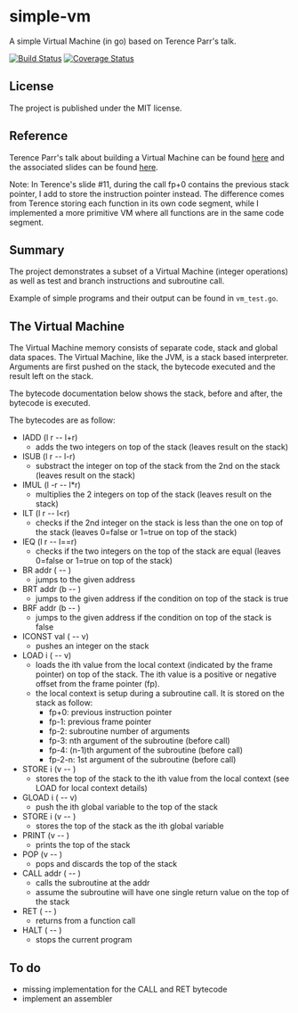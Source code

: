 # simple-vm

A simple Virtual Machine (in go) based on Terence Parr's talk.

[![Build Status](https://travis-ci.org/rmonnet/simple-vm.svg?branch=master)](https://travis-ci.org/rmonnet/simple-vm)
[![Coverage Status](https://coveralls.io/repos/github/rmonnet/simple-vm/badge.svg?branch=master)](https://coveralls.io/github/rmonnet/simple-vm?branch=master)

## License

The project is published under the MIT license.

## Reference

Terence Parr's talk about building a Virtual Machine can be found
[here](https://www.youtube.com/watch?v=OjaAToVkoTw)
and the associated slides can be found [here](https://www.slideshare.net/parrt/how-to-build-a-virtual-machine).

Note: In Terence's slide #11, during the call fp+0 contains the previous stack pointer,
I add to store the instruction pointer instead. The difference comes from Terence storing
each function in its own code segment, while I implemented a more primitive VM where
all functions are in the same code segment.

## Summary

The project demonstrates a subset of a Virtual Machine (integer operations)
as well as test and branch instructions and subroutine call.

Example of simple programs and their output can be found in `vm_test.go`.

## The Virtual Machine

The Virtual Machine memory consists of separate code, stack and global data spaces.
The Virtual Machine, like the JVM, is a stack based interpreter. Arguments are first
pushed on the stack, the bytecode executed and the result left on the stack.

The bytecode documentation below shows the stack, before and after, the bytecode
is executed.

The bytecodes are as follow:

- IADD (l r -- l+r)
    - adds the two integers on top of the stack (leaves result on the stack)
- ISUB (l r -- l-r)
	- substract the integer on top of the stack from the 2nd on the stack (leaves result on the stack)
- IMUL (l -r -- l*r)
    - multiplies the 2 integers on top of the stack (leaves result on the stack)
- ILT (l r -- l<r)
    - checks if the 2nd integer on the stack is less than the one on top of the stack (leaves 0=false or 1=true on top of the stack)
- IEQ (l r -- l==r)
    - checks if the two integers on the top of the stack are equal (leaves 0=false or 1=true on top of the stack)
- BR addr ( -- )
    - jumps to the given address
- BRT addr (b -- )
    - jumps to the given address if the condition on top of the stack is true
- BRF addr (b -- )
    - jumps to the given address if the condition on top of the stack is false
- ICONST val ( -- v)
    - pushes an integer on the stack
- LOAD i ( -- v)
    - loads the ith value from the local context (indicated by the frame pointer) on top of the stack. The ith value is a positive or negative offset from the frame pointer (fp).
    - the local context is setup during a subroutine call. It is stored on the stack as follow:
        - fp+0: previous instruction pointer
        - fp-1: previous frame pointer
        - fp-2: subroutine number of arguments
        - fp-3: nth argument of the subroutine (before call)
        - fp-4: (n-1)th argument of the subroutine (before call)
        - fp-2-n: 1st argument of the subroutine (before call)
- STORE i (v -- )
    - stores the top of the stack to the ith value from the local context (see LOAD for local context details)
- GLOAD i ( -- v)
    - push the ith global variable to the top of the stack
- STORE i (v -- )
    - stores the top of the stack as the ith global variable
- PRINT (v -- )
    - prints the top of the stack
- POP (v -- )
    - pops and discards the top of the stack
- CALL addr ( -- )
    - calls the subroutine at the addr
    - assume the subroutine will have one single return value on the top of the stack
- RET ( -- )
    - returns from a function call
- HALT ( -- )
    - stops the current program

## To do

- missing implementation for the CALL and RET bytecode
- implement an assembler




